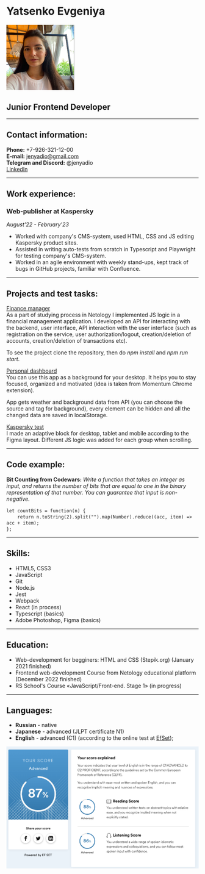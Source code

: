 # **Yatsenko Evgeniya** 
![photo Yatsenko](/img/Yatsenko.png)
## **Junior Frontend Developer**
*****
## **Contact information:**

**Phone:** +7-926-321-12-00  
**E-mail:** jenyadio@gmail.com  
**Telegram and Discord:** @jenyadio  
[LinkedIn](https://www.linkedin.com/in/evgeniya-yatsenko-839731a2/)
***
## **Work experience**:
### Web-publisher at Kaspersky
_August'22 - February'23_  
* Worked with company's CMS-system, used HTML, CSS and JS editing Kaspersky product sites.
* Assisted in writing auto-tests from scratch in Typescript and Playwright for testing company's CMS-system.
* Worked in an agile environment with weekly stand-ups, kept track of bugs in GitHub projects, familiar with Confluence.  
****
## **Projects and test tasks**:

[Finance manager](https://github.com/Jenyadio/bhj-diploma)  
As a part of studying process in Netology I implemented JS logic in a financial management application. I developed an API for interacting with the backend, user interface, API interaction with the user interface (such as registration on the service, user authorization/logout, creation/deletion of accounts, creation/deletion of transactions etc).

To see the project clone the repository, then do _npm install_ and _npm run start_.

[Personal dashboard](https://jenyadio-momentum.netlify.app/)  
You can use this app as a background for your desktop. It helps you to stay focused, organized and motivated (idea is taken from Momentum Chrome extension).

App gets weather and background data from API (you can choose the source and tag for background), every element can be hidden and all the changed data are saved in localStorage. 

[Kaspersky test](https://github.com/Jenyadio/Kaspersky-test)  
I made an adaptive block for desktop, tablet and mobile according to the Figma layout. Different JS logic was added for each group when scrolling.
***
## **Code example**:  
**Bit Counting from Codewars:** _Write a function that takes an integer as input, and returns the number of bits that are equal to one in the binary representation of that number. You can guarantee that input is non-negative._  

```
let countBits = function(n) { 
    return n.toString(2).split("").map(Number).reduce((acc, item) => acc + item);
};
```
***
## **Skills**:
* HTML5, CSS3  
* JavaScript  
* Git
* Node.js
* Jest
* Webpack
* React (in process)
* Typescript (basics)
* Adobe Photoshop, Figma (basics)
***
## **Education**:

* Web-development for begginers: HTML and CSS (Stepik.org) (January 2021 finished)
* Frontend web-development Course from Netology educational platform (December 2022 finished)
* RS School's Course «JavaScript/Front-end. Stage 1» (in progress)
***
## **Languages**:

* **Russian** - native
* **Japanese** - advanced (JLPT certificate N1)
* **English** - advanced (C1) (according to the online test at [EfSet](www.efset.org));

![English scores](/img/English%20score.png)

